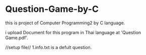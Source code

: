 # Question-Game-by-C
this is project of Computer Programming2 by C language.

i upload Document for this program in Thai language at 'Question Game.pdf'.

//setup file//
1.info.txt is a defult question.
